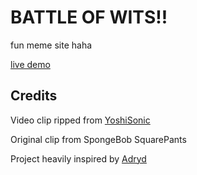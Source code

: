 # BATTLE OF WITS!!

fun meme site haha

[live demo](https://dox.liba.lol/wits.mp4)

## Credits
Video clip ripped from [YoshiSonic](https://www.youtube.com/watch?v=owmHkaIpMZ4)

Original clip from SpongeBob SquarePants

Project heavily inspired by [Adryd](https://github.com/adryd325/battle-of-wits)